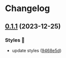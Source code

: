 # Changelog

## [0.1.1](https://github.com/hbstack/syntax-highlighting/compare/styles/swapoff/v0.1.0...styles/swapoff/v0.1.1) (2023-12-25)


### Styles 🎨

* update styles ([9468e5d](https://github.com/hbstack/syntax-highlighting/commit/9468e5d054f6c1775a1966bcf308506cebd2f804))
